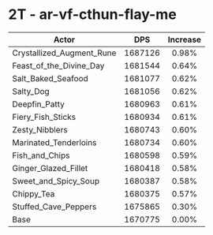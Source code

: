 # 2T - ar-vf-cthun-flay-me
| Actor | DPS | Increase |
|---|:---:|:---:|
|Crystallized_Augment_Rune|1687126|0.98%|
|Feast_of_the_Divine_Day|1681544|0.64%|
|Salt_Baked_Seafood|1681077|0.62%|
|Salty_Dog|1681056|0.62%|
|Deepfin_Patty|1680963|0.61%|
|Fiery_Fish_Sticks|1680934|0.61%|
|Zesty_Nibblers|1680743|0.60%|
|Marinated_Tenderloins|1680734|0.60%|
|Fish_and_Chips|1680598|0.59%|
|Ginger_Glazed_Fillet|1680418|0.58%|
|Sweet_and_Spicy_Soup|1680387|0.58%|
|Chippy_Tea|1680375|0.57%|
|Stuffed_Cave_Peppers|1675865|0.30%|
|Base|1670775|0.00%|
